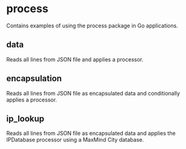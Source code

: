 # process

Contains examples of using the process package in Go applications.

## data

Reads all lines from JSON file and applies a processor.

## encapsulation

Reads all lines from JSON file as encapsulated data and conditionally applies a processor.

## ip_lookup

Reads all lines from JSON file as encapsulated data and applies the IPDatabase processor using a MaxMind City database. 
